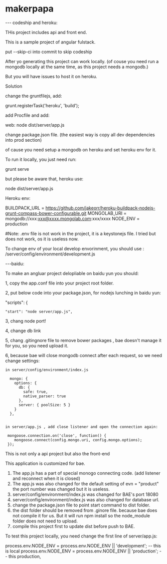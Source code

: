 # makerpapa


--- codeship and heroku:

THis project includes api and front end.

This is a sample project of angular fulstack.

put --skip-ci into commit to skip codeship

After yo generating this project can work locally. (of couse you need run a mongodb locally at the same time, as this project needs a mongodb.)

But you will have issues to host it on heroku.

Solution

change the gruntfilejs, add:

grunt.registerTask('heroku', 'build');

add Procfile and add:

web: node dist/server/app.js

change package.json file. (the easiest way is copy all dev dependencies into prod section)

of cause you need setup a mongodb on heroku and set heroku env for it.

To run it locally, you just need run:

grunt serve

but please be aware that, heroku use:

node dist/server/app.js

Heroku env:

BUILDPACK_URL = https://github.com/jakeorr/heroku-buildpack-nodejs-grunt-compass-bower-configurable.git MONGOLAB_URI = mongodb://xxx:xxx@xxxx.mongolab.com:xxx/xxxx NODE_ENV = production



#Note: .env file is not work in the project, it is a keystonejs file. I tried but does not work, os it is useless now.

To change env of your local develop envorinment, you should use : /server/config/environment/development.js





---baidu:

To make an angluar project delopliable on baidu yun you should:

1, copy the app.conf file into your project root folder.

2, put below code into your package.json, for nodejs lunching in baidu yun:

  "scripts": {

    "start": "node server/app.js",

3, chang node port!

4, change db link

5, chang .gitingnore file to remove bower packages , bae doesn't manage it for you, so you need upload it.

6, because bae will close mongodb connect after each request, so we need change settings:

    in server/config/environment/index.js

      mongo: {
	    options: {
	      db: {
	        safe: true,
	        native_parser: true
	      },
	      server: { poolSize: 5 }
	    }
	  },


	in server/app.js , add close listener and open the connection again:

	 mongoose.connection.on('close', function() {
		mongoose.connect(config.mongo.uri, config.mongo.options);
	 });



This is not only a api project but also the front-end

This application is customized for bae.

1. The app.js has a part of special monogo connecting code. (add listener and reconnect when it is closed)
2. The app.js was also changed for the default setting of evn = "product" the port number was changed but it is useless.
3. server/config/environment/index.js was changed for BAE's port 18080 
4. server/config/environment/index.js was also changed for database url.
5. change the package.json file to point start command to dist folder.
6. the dist folder should be removed from .ginore file. because bae does not compile it for us. But it will run npm install so the node_module folder does not need to upload.
7. compile this project first to update dist before push to BAE.



To test this project locally, you need change the first line of server/app.js:

process.env.NODE_ENV = process.env.NODE_ENV || 'development';      --  this is local
process.env.NODE_ENV = process.env.NODE_ENV || 'production';       -- this production, 

